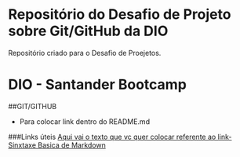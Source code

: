 # Repositório do Desafio de Projeto sobre Git/GitHub da DIO
Repositório criado para o Desafio de Proejetos.

# DIO - Santander Bootcamp

##GIT/GITHUB

 - Para colocar link dentro do README.md

 ###Links úteis
[Aqui vai o texto que vc quer colocar referente ao link- Sinxtaxe Basica de Markdown](https://docs.pipz.com/central-de-ajuda/learning-center/guia-basico-de-markdown#open)
